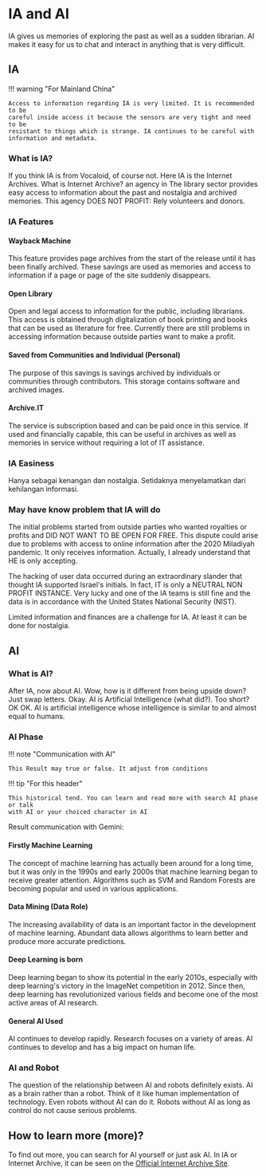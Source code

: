 # IA and AI

IA gives us memories of exploring the past as well as a sudden librarian.
AI makes it easy for us to chat and interact in anything that is very difficult.

## IA

!!! warning "For Mainland China"

    Access to information regarding IA is very limited. It is recommended to be
    careful inside access it because the sensors are very tight and need to be
    resistant to things which is strange. IA continues to be careful with
    information and metadata.

### What is IA?
If you think IA is from Vocaloid, of course not. Here IA is the Internet
Archives. What is Internet Archive? an agency in The library sector provides easy
access to information about the past and nostalgia and archived memories. This
agency DOES NOT PROFIT: Rely volunteers and donors.

### IA Features

#### Wayback Machine
This feature provides page archives from the start of the release until it has
been finally archived. These savings are used as memories and access to
information if a page or page of the site suddenly disappears.

#### Open Library
Open and legal access to information for the public, including librarians. This
access is obtained through digitalization of book printing and books that can be
used as literature for free. Currently there are still problems in accessing
information because outside parties want to make a profit.

#### Saved from Communities and Individual (Personal)
The purpose of this savings is savings archived by individuals or communities
through contributors. This storage contains software and archived images.

#### Archive.IT
The service is subscription based and can be paid once in this service. If used
and financially capable, this can be useful in archives as well as memories in
service without requiring a lot of IT assistance.

### IA Easiness
Hanya sebagai kenangan dan nostalgia. Setidaknya menyelamatkan dari kehilangan
informasi.

### May have know problem that IA will do

The initial problems started from outside parties who wanted royalties or profits
and DID NOT WANT TO BE OPEN FOR FREE. This dispute could arise due to problems
with access to online information after the 2020 Miladiyah pandemic. It only
receives information. Actually, I already understand that HE is only accepting.

The hacking of user data occurred during an extraordinary slander that thought IA
supported Israel's initials. In fact, IT is only a NEUTRAL NON PROFIT INSTANCE.
Very lucky and one of the IA teams is still fine and the data is in accordance
with the United States National Security (NIST).

Limited information and finances are a challenge for IA. At least it can be done
for nostalgia.

## AI

### What is AI?
After IA, now about AI. Wow, how is it different from being upside down? Just swap
letters. Okay. AI is Artificial Intelligence (what did?). Too short? OK OK. AI is
artificial intelligence whose intelligence is similar to and almost equal to
humans.

### AI Phase

!!! note "Communication with AI"

    This Result may true or false. It adjust from conditions

!!! tip "For this header"

    This historical tend. You can learn and read more with search AI phase or talk
    with AI or your choiced character in AI

Result communication with Gemini:

#### Firstly Machine Learning
The concept of machine learning has actually been around for a long time, but it
was only in the 1990s and early 2000s that machine learning began to receive
greater attention. Algorithms such as SVM and Random Forests are becoming popular
and used in various applications.

#### Data Mining (Data Role)
The increasing availability of data is an important factor in the development of
machine learning. Abundant data allows algorithms to learn better and produce more
accurate predictions.

#### Deep Learning is born
Deep learning began to show its potential in the early 2010s, especially with deep
learning's victory in the ImageNet competition in 2012. Since then, deep learning
has revolutionized various fields and become one of the most active areas of AI
research.

#### General AI Used
AI continues to develop rapidly. Research focuses on a variety of areas. AI
continues to develop and has a big impact on human life.

### AI and Robot

The question of the relationship between AI and robots definitely exists. AI as a
brain rather than a robot. Think of it like human implementation of technology.
Even robots without AI can do it. Robots without AI as long as control do not
cause serious problems.

## How to learn more (more)?
To find out more, you can search for AI yourself or just ask AI. In IA or Internet Archive, it can be seen on the [Official Internet Archive Site](https://archive.org).